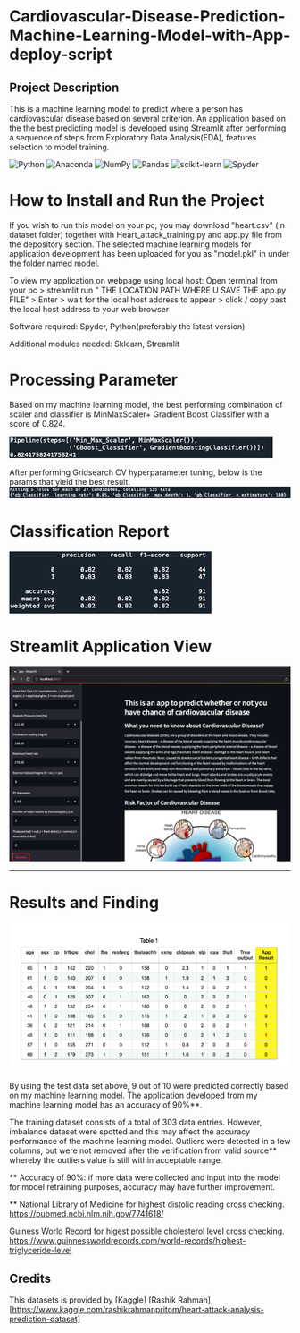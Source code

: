 # Cardiovascular-Disease-Prediction-Machine-Learning-Model-with-App-deploy-script

## Project Description 
This is a machine learning model to predict where a person has cardiovascular disease based on several criterion. An application based on the the best predicting model is developed using Streamlit after performing a sequence of steps from Exploratory Data Analysis(EDA), features selection to model training. 
  
![Python](https://img.shields.io/badge/python-3670A0?style=for-the-badge&logo=python&logoColor=ffdd54)
 ![Anaconda](https://img.shields.io/badge/Anaconda-%2344A833.svg?style=for-the-badge&logo=anaconda&logoColor=white)
 ![NumPy](https://img.shields.io/badge/numpy-%23013243.svg?style=for-the-badge&logo=numpy&logoColor=white)
 ![Pandas](https://img.shields.io/badge/pandas-%23150458.svg?style=for-the-badge&logo=pandas&logoColor=white)
 ![scikit-learn](https://img.shields.io/badge/scikit--learn-%23F7931E.svg?style=for-the-badge&logo=scikit-learn&logoColor=white)
![Spyder](https://img.shields.io/badge/Spyder-838485?style=for-the-badge&logo=spyder%20ide&logoColor=maroon)

# How to Install and Run the Project 
If you wish to run this model on your pc, you may download "heart.csv" (in dataset folder) together with Heart_attack_training.py and app.py file from the depository section. The selected machine learning models for application development has been uploaded for you as "model.pkl" in under the folder named model. 

To view my application on webpage using local host: Open terminal from your pc > streamlit run " THE LOCATION PATH WHERE U SAVE THE app.py FILE" > Enter > wait for the local host address to appear > click / copy past the local host address to your web browser 


Software required: Spyder, Python(preferably the latest version) 

Additional modules needed: Sklearn, Streamlit 



# Processing Parameter 
Based on my machine learning model, the best performing combination of scaler and classifier is MinMaxScaler+ Gradient Boost Classifier with a score of 0.824. 

![alt text](https://github.com/CHuiV123/Cardiovascular-Disease-Prediction-Machine-Learning-Model-with-App-deploy-script/blob/c5c0265fc74c836c7e0dfbad018f5e1183abbbd4/static/Best%20pipe.png)

After performing Gridsearch CV hyperparameter tuning, below is the params that yield the best result.  
![alt text](https://github.com/CHuiV123/Cardiovascular-Disease-Prediction-Machine-Learning-Model-with-App-deploy-script/blob/c5c0265fc74c836c7e0dfbad018f5e1183abbbd4/static/hyperparameter.png)

# Classification Report 
![alt text](https://github.com/CHuiV123/Cardiovascular-Disease-Prediction-Machine-Learning-Model-with-App-deploy-script/blob/c5c0265fc74c836c7e0dfbad018f5e1183abbbd4/static/classification%20report.png)

# Streamlit Application View
![alt text](https://github.com/CHuiV123/Cardiovascular-Disease-Prediction-Machine-Learning-Model-with-App-deploy-script/blob/9018cd0a1c85c783048c67d28221acc2b053c617/static/Application%20screen%20shot.png)


***
# Results and Finding 
![alt text](https://github.com/CHuiV123/Cardiovascular-Disease-Prediction-Machine-Learning-Model-with-App-deploy-script/blob/8b6389c9ce65c188bee021d9a27a3451747f7db1/static/App%20Testing%20Dataset.png)

By using the test data set above, 9 out of 10 were predicted correctly based on my machine learning model. The application developed from my machine learning model has an accuracy of 90%**. 

The training dataset consists of a total of 303 data entries. However, imbalance dataset were spotted and this may affect the accuracy performance of the machine learning model. 
Outliers were detected in a few columns, but were not removed after the verification from valid source** whereby the outliers value is still within acceptable range. 


**
Accuracy of 90%: if more data were collected and input into the model for model retraining purposes, accuracy may have further improvement. 

** 
National Library of Medicine for highest distolic reading cross checking. 
https://pubmed.ncbi.nlm.nih.gov/7741618/  

Guiness World Record for higest possible cholesterol level cross checking. 
https://www.guinnessworldrecords.com/world-records/highest-triglyceride-level

## Credits
This datasets is provided by [Kaggle] [Rashik Rahman] [https://www.kaggle.com/rashikrahmanpritom/heart-attack-analysis-prediction-dataset] 
